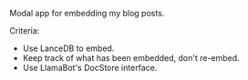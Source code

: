 Modal app for embedding my blog posts.

Criteria:

- Use LanceDB to embed.
- Keep track of what has been embedded, don't re-embed.
- Use LlamaBot's DocStore interface.
